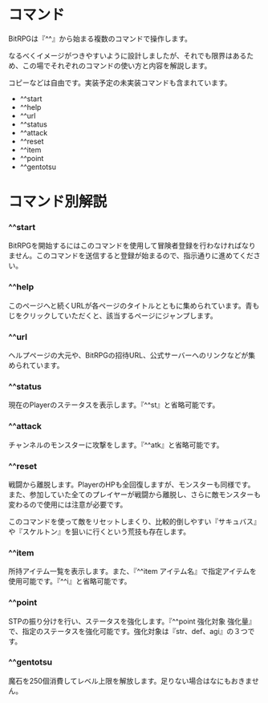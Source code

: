 <html>
    <h1>コマンド</h1>
    <p>BitRPGは『^^』から始まる複数のコマンドで操作します。</p>
    <p>なるべくイメージがつきやすいように設計しましたが、それでも限界はあるため、この場でそれぞれのコマンドの使い方と内容を解説します。</p>
    <p>コピーなどは自由です。実装予定の未実装コマンドも含まれています。</p>
    <ul>
        <li>^^start</li>
        <li>^^help</li>
        <li>^^url</li>
        <li>^^status</li>
        <li>^^attack</li>
        <li>^^reset</li>
        <li>^^item</li>
        <li>^^point</li>
        <li>^^gentotsu</li>
    </ul>
    <h1>コマンド別解説</h1>
    <h3 id="start">^^start</h3>
    <p>BitRPGを開始するにはこのコマンドを使用して冒険者登録を行わなければなりません。このコマンドを送信すると登録が始まるので、指示通りに進めてください。</p>
    <h3 id="help">^^help</h3>
    <p>このページへと続くURLが各ページのタイトルとともに集められています。青もじをクリックしていただくと、該当するページにジャンプします。</p>
    <h3 id="url">^^url</h3>
    <p>ヘルプページの大元や、BitRPGの招待URL、公式サーバーへのリンクなどが集められています。</p>
    <h3 id="status">^^status</h3>
    <p>現在のPlayerのステータスを表示します。『^^st』と省略可能です。</p>
    <h3 id="attack">^^attack</h3>
    <p>チャンネルのモンスターに攻撃をします。『^^atk』と省略可能です。</p>
    <h3 id="reset">^^reset</h3>
    <p>戦闘から離脱します。PlayerのHPも全回復しますが、モンスターも同様です。また、参加していた全てのプレイヤーが戦闘から離脱し、さらに敵モンスターも変わるので使用には注意が必要です。</p>
    <p>このコマンドを使って敵をリセットしまくり、比較的倒しやすい『サキュバス』や『スケルトン』を狙いに行くという荒技も存在します。</p>
    <h3 id="item">^^item</h3>
    <p>所持アイテム一覧を表示します。また、『^^item アイテム名』で指定アイテムを使用可能です。『^^i』と省略可能です。</p>
    <h3 id="point">^^point</h3>
    <p>STPの振り分けを行い、ステータスを強化します。『^^point 強化対象 強化量』で、指定のステータスを強化可能です。強化対象は『str、def、agi』の３つです。</p>
    <h3 id="gentotsu">^^gentotsu</h3>
    <p>魔石を250個消費してレベル上限を解放します。足りない場合はなにもおきません。</p>
</html>
